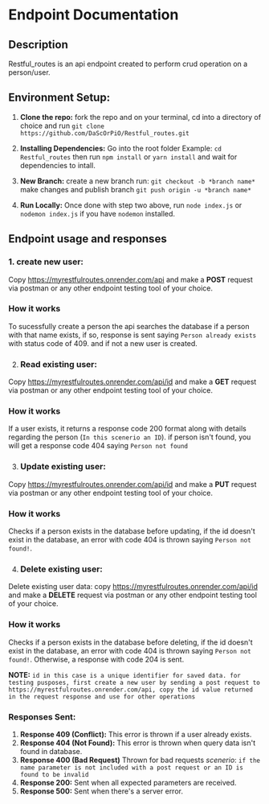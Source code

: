 # Endpoint Documentation
## Description
Restful_routes is an api endpoint created to perform crud operation on a person/user.
## Environment Setup:
1. **Clone the repo:** fork the repo and on your terminal, cd into a directory of choice and run `git clone https://github.com/DaScOrPiO/Restful_routes.git`

2. **Installing Dependencies:** Go into the root folder Example: `cd Restful_routes` then run `npm install` or `yarn install` and wait for dependencies to intall.

3. **New Branch:** create a new branch run: `git checkout -b *branch name*` make changes and publish branch `git push origin -u *branch name*`

4. **Run Locally:** Once done with step two above, run `node index.js` or `nodemon index.js` if you have `nodemon` installed.

## Endpoint usage and responses

### 1. create new user:
Copy https://myrestfulroutes.onrender.com/api and make a **POST** request via postman or any other endpoint testing tool of your choice.

### How it works
To sucessfully create a person the api searches the database if a person with that name exists, if so, response is sent saying `Person already exists` with status code of 409. and if not a new user is created.

2. ### Read existing user:
Copy https://myrestfulroutes.onrender.com/api/id and make a **GET** request via postman or any other endpoint testing tool of your choice. 

### How it works
If a user exists, it returns a response code 200 format along with details regarding the person (`In this scenerio an ID`). if person isn't found, you will get a response code 404 saying `Person not found`

3. ### Update existing user:
Copy https://myrestfulroutes.onrender.com/api/id and make a **PUT** request via postman or any other endpoint testing tool of your choice.

### How it works
Checks if a person exists in the database before updating, if the id doesn't exist in the database, an error with code 404 is thrown saying `Person not found!`.

4. ### Delete existing user: 
Delete existing user data: copy https://myrestfulroutes.onrender.com/api/id and make a **DELETE** request via postman or any other endpoint testing tool of your choice.

### How it works
Checks if a person exists in the database before deleting, if the id doesn't exist in the database, an error with code 404 is thrown saying `Person not found!`. Otherwise, a response with code 204 is sent.

**NOTE:** `id in this case is a unique identifier for saved data. for testing pusposes, first create a new user by sending a post request to https://myrestfulroutes.onrender.com/api, copy the id value returned in the request response and use for other operations`

### Responses Sent:
1. **Response 409 (Conflict):** This error is thrown if a user already exists.
2. **Response 404 (Not Found):** This error is thrown when query data isn't found in database.
3. **Response 400 (Bad Request)** Thrown for bad requests *scenerio*: `if the name parameter is not included with a post request or an ID is found to be invalid`
4. **Response 200:** Sent when all expected parameters are received.
5. **Response 500:** Sent when there's a server error.
